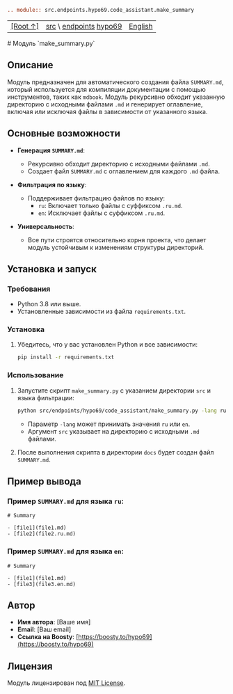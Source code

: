 ```rst
.. module:: src.endpoints.hypo69.code_assistant.make_summary
```
<TABLE >
<TR>
<TD>
<A HREF = 'https://github.com/hypo69/hypotez/blob/master/README.MD'>[Root ↑]</A>
</TD>
<TD>
<A HREF = 'https://github.com/hypo69/hypotez/blob/master/src/readme.ru.md'>src</A> \ 
<A HREF = 'https://github.com/hypo69/hypotez/blob/master/src/endpoints/readme.ru.md'>endpoints</A>
<A HREF = 'https://github.com/hypo69/hypotez/blob/master/src/endpoints/hypo69/readme.ru.md'>hypo69</A>
</TD>
<TD>
<A HREF = 'https://github.com/hypo69/hypotez/blob/master/src/endpoints/hypo69/code_assistant/make_summary.md'>English</A>
</TD>
</TR>
</TABLE>
# Модуль `make_summary.py`

## Описание

Модуль предназначен для автоматического создания файла `SUMMARY.md`, который используется для компиляции документации с помощью инструментов, таких как `mdbook`. Модуль рекурсивно обходит указанную директорию с исходными файлами `.md` и генерирует оглавление, включая или исключая файлы в зависимости от указанного языка.

## Основные возможности

- **Генерация `SUMMARY.md`**:
  - Рекурсивно обходит директорию с исходными файлами `.md`.
  - Создает файл `SUMMARY.md` с оглавлением для каждого `.md` файла.

- **Фильтрация по языку**:
  - Поддерживает фильтрацию файлов по языку:
    - `ru`: Включает только файлы с суффиксом `.ru.md`.
    - `en`: Исключает файлы с суффиксом `.ru.md`.

- **Универсальность**:
  - Все пути строятся относительно корня проекта, что делает модуль устойчивым к изменениям структуры директорий.

## Установка и запуск

### Требования

- Python 3.8 или выше.
- Установленные зависимости из файла `requirements.txt`.

### Установка

1. Убедитесь, что у вас установлен Python и все зависимости:
   ```bash
   pip install -r requirements.txt
   ```

### Использование

1. Запустите скрипт `make_summary.py` с указанием директории `src` и языка фильтрации:
   ```bash
   python src/endpoints/hypo69/code_assistant/make_summary.py -lang ru src
   ```

   - Параметр `-lang` может принимать значения `ru` или `en`.
   - Аргумент `src` указывает на директорию с исходными `.md` файлами.

2. После выполнения скрипта в директории `docs` будет создан файл `SUMMARY.md`.

## Пример вывода

### Пример `SUMMARY.md` для языка `ru`:
```
# Summary

- [file1](file1.md)
- [file2](file2.ru.md)
```

### Пример `SUMMARY.md` для языка `en`:
```
# Summary

- [file1](file1.md)
- [file3](file3.en.md)
```

## Автор

- **Имя автора**: [Ваше имя]
- **Email**: [Ваш email]
- **Ссылка на Boosty**: [https://boosty.to/hypo69](https://boosty.to/hypo69)

## Лицензия

Модуль лицензирован под [MIT License](../../../LICENSE).
